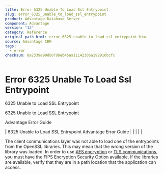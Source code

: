 ```yaml
---
title: Error 6325 Unable To Load Ssl Entrypoint
slug: error_6325_unable_to_load_ssl_entrypoint
product: Advantage Database Server
component: Advantage
version: "12"
category: Reference
original_path_html: error_6325_unable_to_load_ssl_entrypoint.htm
source: Advantage CHM
tags:
  - error
checksum: 8a2339e99d8079beb45aa11142306a192910bcfc
---
```


# Error 6325 Unable To Load Ssl Entrypoint

6325 Unable to Load SSL Entrypoint

6325 Unable to Load SSL Entrypoint

Advantage Error Guide

| 6325 Unable to Load SSL Entrypoint  Advantage Error Guide |  |  |  |  |

The client communications layer was not able to load one of the entrypoints from the OpenSSL libraries. This may mean that the wrong version of the library was loaded. In order to use [AES encryption](master_encryption.md) or [TLS communications](master_communications_encryption.md), you must have the FIPS Encryption Security Option available. If the libraries are available, verify that they are in a path location that the application can access.
